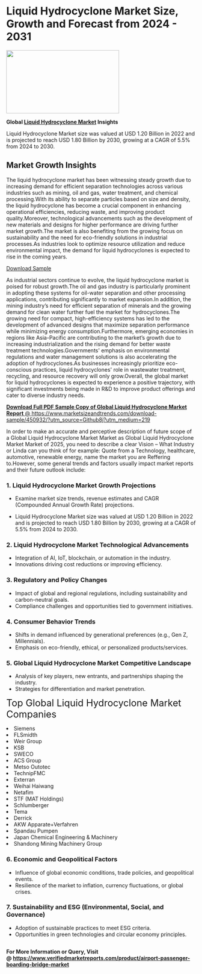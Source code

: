 <H1>Liquid Hydrocyclone Market Size, Growth and Forecast from 2024 - 2031</H1><img class="aligncenter size-medium wp-image-584254" src="https://thirdeyenews.in/wp-content/uploads/2024/09/Global-Market-Research-300x168.jpeg" alt="" width="300" height="168" /><p><strong>Global&nbsp;<a href="https://www.marketsizeandtrends.com/download-sample/450932/?utm_source=Github8j?utm_medium=219">Liquid Hydrocyclone Market</a> Insights</strong></p><p>Liquid Hydrocyclone Market size was valued at USD 1.20 Billion in 2022 and is projected to reach USD 1.80 Billion by 2030, growing at a CAGR of 5.5% from 2024 to 2030.</p><p><h2>Market Growth Insights</h2> <p>The liquid hydrocyclone market has been witnessing steady growth due to increasing demand for efficient separation technologies across various industries such as mining, oil and gas, water treatment, and chemical processing.With its ability to separate particles based on size and density, the liquid hydrocyclone has become a crucial component in enhancing operational efficiencies, reducing waste, and improving product quality.Moreover, technological advancements such as the development of new materials and designs for higher performance are driving further market growth.The market is also benefiting from the growing focus on sustainability and the need for eco-friendly solutions in industrial processes.As industries look to optimize resource utilization and reduce environmental impact, the demand for liquid hydrocyclones is expected to rise in the coming years.</p> <p><a href="#download-sample">Download Sample</a></p> <p>As industrial sectors continue to evolve, the liquid hydrocyclone market is poised for robust growth.The oil and gas industry is particularly prominent in adopting these systems for oil-water separation and other processing applications, contributing significantly to market expansion.In addition, the mining industry’s need for efficient separation of minerals and the growing demand for clean water further fuel the market for hydrocyclones.The growing need for compact, high-efficiency systems has led to the development of advanced designs that maximize separation performance while minimizing energy consumption.Furthermore, emerging economies in regions like Asia-Pacific are contributing to the market’s growth due to increasing industrialization and the rising demand for better waste treatment technologies.Governments' emphasis on environmental regulations and water management solutions is also accelerating the adoption of hydrocyclones.As businesses increasingly prioritize eco-conscious practices, liquid hydrocyclones' role in wastewater treatment, recycling, and resource recovery will only grow.Overall, the global market for liquid hydrocyclones is expected to experience a positive trajectory, with significant investments being made in R&D to improve product offerings and cater to diverse industry needs.</p> <p><a href="#get-more"></p><p><span class=""><strong>Download Full PDF Sample Copy of Global Liquid Hydrocyclone Market Report</strong> @ <a href="https://www.marketsizeandtrends.com/download-sample/450932/?utm_source=Github8j?utm_medium=219" target="_blank">https://www.marketsizeandtrends.com/download-sample/450932/?utm_source=Github8j?utm_medium=219</a></span></p><p>In order to make an accurate and perceptive description of future scope of a Global&nbsp;Liquid Hydrocyclone Market Market as Global&nbsp;Liquid Hydrocyclone Market Market of 2025, you need to describe a clear Vision &ndash; What Industry or Linda can you think of for example: Quote from a Technology, healthcare, automotive, renewable energy, name the market you are Reffering to.However, some general trends and factors usually impact market reports and their future outlook include:</p><h3>1.&nbsp;<strong>Liquid Hydrocyclone Market Growth Projections</strong></h3><ul><li>Examine market size trends, revenue estimates and CAGR (Compounded Annual Growth Rate) projections.</li><li><p>Liquid Hydrocyclone Market size was valued at USD 1.20 Billion in 2022 and is projected to reach USD 1.80 Billion by 2030, growing at a CAGR of 5.5% from 2024 to 2030.</p></li></ul><h3>2.&nbsp;<strong>Liquid Hydrocyclone Market Technological Advancements</strong></h3><ul><li>Integration of AI, IoT, blockchain, or automation in the industry.</li><li>Innovations driving cost reductions or improving efficiency.</li></ul><h3>3.&nbsp;<strong>Regulatory and Policy Changes</strong></h3><ul><li>Impact of global and regional regulations, including sustainability and carbon-neutral goals.</li><li>Compliance challenges and opportunities tied to government initiatives.</li></ul><h3>4.&nbsp;<strong>Consumer Behavior Trends</strong></h3><ul><li>Shifts in demand influenced by generational preferences (e.g., Gen Z, Millennials).</li><li>Emphasis on eco-friendly, ethical, or personalized products/services.</li></ul><h3>5.&nbsp;<strong>Global Liquid Hydrocyclone Market Competitive Landscape</strong></h3><ul><li>Analysis of key players, new entrants, and partnerships shaping the industry.</li><li>Strategies for differentiation and market penetration.</li></ul><p data-pm-slice="1 1 []"><span style="color: inherit; font-family: inherit; font-size: 25px;">Top Global Liquid Hydrocyclone Market Companies</span></p><div class="" data-test-id=""><p><li>Siemens</li><li> FLSmidth</li><li> Weir Group</li><li> KSB</li><li> SWECO</li><li> ACS Group</li><li> Metso Outotec</li><li> TechnipFMC</li><li> Exterran</li><li> Weihai Haiwang</li><li> Netafim</li><li> STF (MAT Holdings)</li><li> Schlumberger</li><li> Tema</li><li> Derrick</li><li> AKW Apparate+Verfahren</li><li> Spandau Pumpen</li><li> Japan Chemical Engineering & Machinery</li><li> Shandong Mining Machinery Group</li></p></div><h3>6.&nbsp;<strong>Economic and Geopolitical Factors</strong></h3><ul><li>Influence of global economic conditions, trade policies, and geopolitical events.</li><li>Resilience of the market to inflation, currency fluctuations, or global crises.</li></ul><h3>7.&nbsp;<strong>Sustainability and ESG (Environmental, Social, and Governance)</strong></h3><ul><li>Adoption of sustainable practices to meet ESG criteria.</li><li>Opportunities in green technologies and circular economy principles.</li></ul><h2><strong style="font-size: 14px;">For More Information or Query, Visit @&nbsp;</strong><a style="background-color: #ffffff; font-size: 14px;" href="https://www.marketsizeandtrends.com/report/liquid-hydrocyclone-market/" target="_blank">https://www.verifiedmarketreports.com/product/airport-passenger-boarding-bridge-market</a></h2>